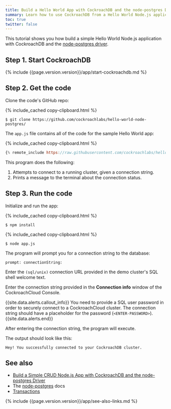 ```yaml
---
title: Build a Hello World App with CockroachDB and the node-postgres Driver
summary: Learn how to use CockroachDB from a Hello World Node.js application with the node-postgres driver.
toc: true
twitter: false
---
```


This tutorial shows you how build a simple Hello World Node.js application with CockroachDB and the [node-postgres driver](https://node-postgres.com/).

## Step 1. Start CockroachDB

{% include {{page.version.version}}/app/start-cockroachdb.md %}

## Step 2. Get the code

Clone the code's GitHub repo:

{% include_cached copy-clipboard.html %}
~~~ shell
$ git clone https://github.com/cockroachlabs/hello-world-node-postgres/
~~~

The `app.js` file contains all of the code for the sample Hello World app:

{% include_cached copy-clipboard.html %}
~~~ js
{% remote_include https://raw.githubusercontent.com/cockroachlabs/hello-world-node-postgres %}
~~~

This program does the following:

1. Attempts to connect to a running cluster, given a connection string.
2. Prints a message to the terminal about the connection status.

## Step 3. Run the code

Initialize and run the app:

{% include_cached copy-clipboard.html %}
~~~ shell
$ npm install
~~~

{% include_cached copy-clipboard.html %}
~~~ shell
$ node app.js
~~~

The program will prompt you for a connection string to the database:

~~~
prompt: connectionString:
~~~

<section class="filter-content" markdown="1" data-scope="local">

Enter the `(sql/unix)` connection URL provided in the demo cluster's SQL shell welcome text.

</section>

<section class="filter-content" markdown="1" data-scope="cockroachcloud">

Enter the connection string provided in the **Connection info** window of the CockroachCloud Console.

{{site.data.alerts.callout_info}}
You need to provide a SQL user password in order to securely connect to a CockroachCloud cluster. The connection string should have a placeholder for the password (`<ENTER-PASSWORD>`).
{{site.data.alerts.end}}

</section>

After entering the connection string, the program will execute.

The output should look like this:

~~~
Hey! You successfully connected to your CockroachDB cluster.
~~~


## See also

- [Build a Simple CRUD Node.js App with CockroachDB and the node-postgres Driver](build-a-nodejs-app-with-cockroachdb.html)
- The [node-postgres](https://node-postgres.com/) docs
- [Transactions](transactions.html)

{% include {{page.version.version}}/app/see-also-links.md %}
